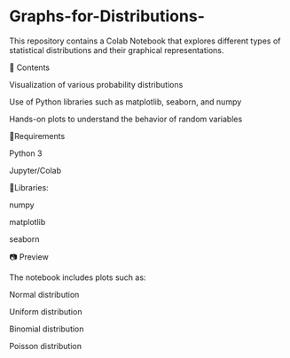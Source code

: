 # Graphs-for-Distributions-
This repository contains a Colab Notebook that explores different types of statistical distributions and their graphical representations.

📌 Contents

Visualization of various probability distributions

Use of Python libraries such as matplotlib, seaborn, and numpy

Hands-on plots to understand the behavior of random variables


📌Requirements

Python 3

Jupyter/Colab


📌Libraries:

numpy

matplotlib

seaborn


📷 Preview

The notebook includes plots such as:

Normal distribution

Uniform distribution

Binomial distribution

Poisson distribution
